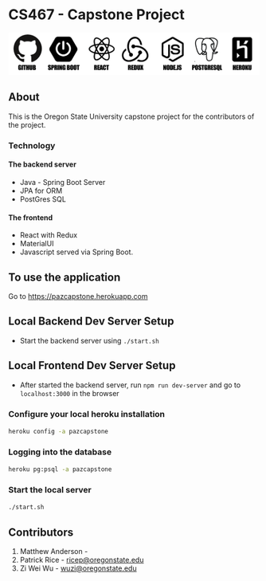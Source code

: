 # CS467 - Capstone Project
 <img src="/images/logos.png" width="600" alt="Tech we used">


## About

This is the Oregon State University capstone project for the 
contributors of the project. 

### Technology

#### The backend server
- Java - Spring Boot Server
- JPA for ORM
- PostGres SQL

#### The frontend

- React with Redux
- MaterialUI
- Javascript served via Spring Boot.

## To use the application 

Go to https://pazcapstone.herokuapp.com

## Local Backend Dev Server Setup
- Start the backend server using `./start.sh`

## Local Frontend Dev Server Setup 
- After started the backend server, run `npm run dev-server` and go to `localhost:3000` in the browser 

### Configure your local heroku installation
```bash
heroku config -a pazcapstone
```

### Logging into the database
```bash
heroku pg:psql -a pazcapstone
```

### Start the local server
```bash
./start.sh
``` 

## Contributors
1. Matthew Anderson - 
2. Patrick Rice - ricep@oregonstate.edu
3. Zi Wei Wu - wuzi@oregonstate.edu 

